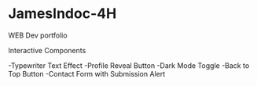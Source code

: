 # JamesIndoc-4H

WEB Dev portfolio

Interactive Components

-Typewriter Text Effect
-Profile Reveal Button
-Dark Mode Toggle
-Back to Top Button
-Contact Form with Submission Alert





